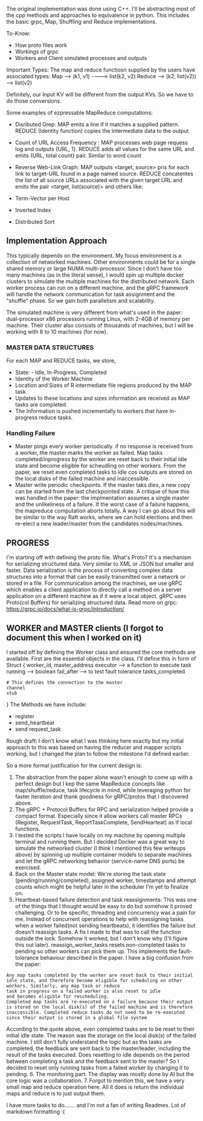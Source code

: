 The original implementation was done using C++. I'll be abstracting most of the cpp methods and approaches to equivalence in python. 
This includes the basic grpc, Map, Shuffling and Reduce implementations. 

To-Know: 
- How proto files work
- Workings of grpc
- Workers and Client simulated processes and outputs

Important Types: 
The map and reduce functiosn supplied by the users have associated types: 
Map --> (k1, v1) ----> list(k2, v2)
Reduce --> (k2, list(v2)) --> list(v2)

Definitely, our Input KV will be different from the output KVs. So we have to do those conversions. 

Some examples of ezpressable MapReduce computations: 
- Disributed Grep: MAP emits a line if it matches a supplied pattern. REDUCE (Identity function)  copies the intermediate data to the output

- Count of URL Access Frequency : MAP processes web page requess log and outputs {URL, 1}. REDUCE adds all values for the same URL and emits {URL, total count} pair. Similar to word count
- Reverse Web-Link Graph: MAP outputs <target, source> pris for each link to target-URL found in a page named source. REDUCE concatentes the list of all source URLs associated with the given target URL and emits the pair <target, list(source)> 
    and others like: 
- Term-Vector per Host
- Inverted Index
- Distributed Sort

## Implementation Approach
This typically depends on the environment. My focus environment is a collection of networked machines. Other environments could be for a single shared memory or large NUMA multi-processor. Since I don't have too many machines (as in the literal sense), I would spin up multiple docker clusters to simulate the multiple machines for the distributed network. Each worker process can run on a different machine, and the gRPC framework will handle the network communication for task assignment and the "shuffle" phase. So we gain both parallelism and scalability. 

The simulated machine is very different from what's used in the paper: dual-processor x86 processors running LInux, with 2-4GB of memory per machine. Their cluster also consists of thousands of machines, but I will be working with 8 to 10 machines (for now). 


### MASTER DATA STRUCTURES
For each MAP and REDUCE tasks, we store,
- State: - Idle, In-Progress, Completed
- Identity of the Worker Machine
- Location and Sizes of R intermediate file regions produced by the MAP task
- Updates to these locations and sizes information are received as MAP tasks are completed.
- The Information is pushed incrementally to workers that have in-progress reduce tasks. 

### Handling Failure
- Master pings every worker periodically. if no response is received from a worker, the master marks the worker as failed. Map tasks completed/inprogress by the worker are reset back to their initial idle state and become eligible for scheudling on other workers. From the paper, we reset even completed tasks to idle cos outputs are stored on the local disks of the failed machine and inaccessible. 
- Master write periodic checkpoints. If the master taks dies, a new copy can be started from the last checkpointed state. 
A critique of how this was handled in the paper: the implmentation assumes a single master and the unlikeliness of a failure. If the worst case of a failure happens, the mapreduce computation aborts totally. A way I can go about this will be similar to the way Raft works, where we can hold elections and then re-elect a new leader/master from the candidates nodes/machines. 


## PROGRESS
I'm starting off with defining the proto file. 
What's Proto? 
It's a mechanism for serializing structured data. Very similar to XML or JSON but smaller and faster. 
Data serialization is the process of converting complex data structures into a format that can be easily transmitted over a network or stored in a file. 
For communication among the machines, we use gRPC which enables a client application to directly call a method on a server application on a different machine as if it were a local object.
gRPC uses Proto(col Buffers) for serializing structured data. 
Read more on grpc: https://grpc.io/docs/what-is-grpc/introduction/ 


## WORKER and MASTER clients (I forgot to document this when I worked on it)
I started off by defining the Worker class and ensured the core methods are available.
First are the essential objects in the class. I'll define this in form of Struct
{
    worker_id, 
    master_address
    executor --> a function to execute task
    running --> boolean 
    fail_after --> to test fault tolerance
    tasks_completed

    # This defines the connection to the master
    channel 
    stub
}
The Methods we have include: 
- register
- send_heartbeat
- send request_task

Rough draft: I don't know what I was thinking here exactly but my initial approach to this was based on having the reducer and mapper scripts working, but I changed the plan to follow the milestone I'd defined earlier. 

So a more formal justification for the current design is: 
1. The abstraction from the paper alone wasn't enough to come up with a perfect design but I kep the same MapReduce concepts like map/shuffle/reduce, task lifecycle in mind, while leveraging python for faster iteration and thank goodness for gRPC/protos that I discovered above. 
2. The gRPC + Protocol Buffers for RPC and serialization helped provide a compact format. Especially since it allow workers call master RPCs (Register, RequestTask, ReportTaskComplete, SendHearteat) as if local functions. 
3. I tested the scripts I have locally on my machine by opening multiple terminal and running them. But I decided Docker was a great way to simulate the networked cluster (I think I mentioned this few writeups above) by spinning up multiple container models to separate machines and let the gRPC networking behavior (service-name DNS ports) be exercised. 
4. Back on the Master state model: We're storing the task state (pending/running/completed), assigned worker, timestamps and attempt counts which might be helpful later in the scheduler I'm yet to finalize on. 
5. Heartbeat-based failure detection and task reassignments: This was one of the things that I thought would be easy to do but somehow it proved challenging. Or to be specific, threading and concurrency was a pain for me. Instead of concurrent operations to help with reassigning tasks when a worker failed(not sending heartbeats), it identifies the failure but doesn't reassign tasks. A fix I made to that was to call the function outside the lock. Somehow it worked, but I don't know why (I'll figure this out later). reassign_worker_tasks resets non-completed tasks to pending so other workers can pick them up. This implements the fault-tolerance behaviour described in the paper. I have a big confusion from the paper: 
```
Any map tasks completed by the worker are reset back to their initial idle state, and therefore become eligible for scheduling on other workers. Similarly, any map task or reduce
task in progress on a failed worker is also reset to idle
and becomes eligible for rescheduling.
Completed map tasks are re-executed on a failure because their output is stored on the local disk(s) of the failed machine and is therefore inaccessible. Completed reduce tasks do not need to be re-executed since their output is stored in a global file system
```
According to the quote above, even completed tasks are to be reset to their initial idle state. The reason was the storage on the local disk(s) of the failed machine. I still don't fully understand the logic but as the tasks are completed, the feedback are sent back to the master/leader, including the result of the tasks executed. Does resetting to idle depends on the period between completing a task and the feedback sent to the master? 
So I decided to reset only running tasks from a failed worker by changing it to pending. 
6. The monitoring part: The display was mostly done by AI but the core logic was a collaboration. 
7. Forgot to mention this, we have a very small map and reduce operation here. All it does is return the individual maps and reduce is to just output them. 


I have more tasks to do....... and I'm not a fan of writing Readmes. Lot of markdown formatting :(